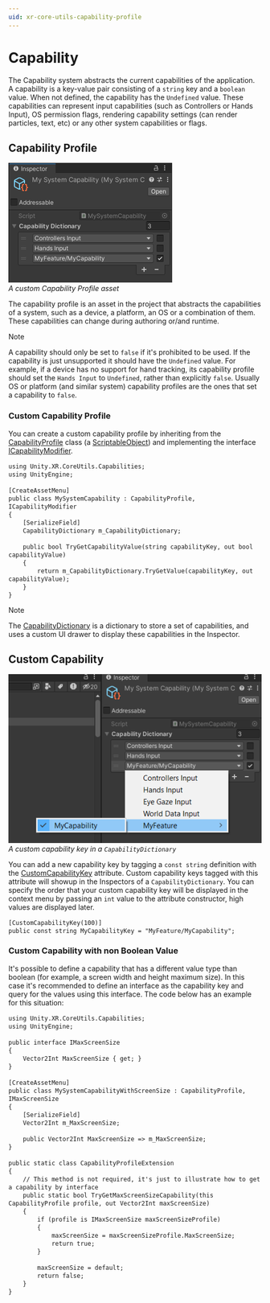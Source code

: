 ```yaml
---
uid: xr-core-utils-capability-profile
---
```

# Capability

The Capability system abstracts the current capabilities of the application. A capability is a key-value pair consisting of a `string` key and a `boolean` value. When not defined, the capability has the `Undefined` value. These capabilities can represent input capabilities (such as Controllers or Hands Input), OS permission flags, rendering capability settings (can render particles, text, etc) or any other system capabilities or flags.

## Capability Profile

![](images/capability-profile.png)<br/>*A custom Capability Profile asset*

The capability profile is an asset in the project that abstracts the capabilities of a system, such as a device, a platform, an OS or a combination of them. These capabilities can change during authoring or/and runtime.

> [!NOTE]
> A capability should only be set to `false` if it's prohibited to be used. If the capability is just unsupported it should have the `Undefined` value. For example, if a device has no support for hand tracking, its capability profile should set the `Hands Input` to `Undefined`, rather than explicitly `false`. Usually OS or platform (and similar system) capability profiles are the ones that set a capability to `false`.

### Custom Capability Profile

You can create a custom capability profile by inheriting from the [CapabilityProfile](xref:Unity.XR.CoreUtils.Capabilities.CapabilityProfile) class (a [ScriptableObject](xref:UnityEngine.ScriptableObject)) and implementing the interface [ICapabilityModifier](xref:Unity.XR.CoreUtils.Capabilities.ICapabilityModifier).

```
using Unity.XR.CoreUtils.Capabilities;
using UnityEngine;

[CreateAssetMenu]
public class MySystemCapability : CapabilityProfile, ICapabilityModifier
{
    [SerializeField]
    CapabilityDictionary m_CapabilityDictionary;

    public bool TryGetCapabilityValue(string capabilityKey, out bool capabilityValue)
    {
        return m_CapabilityDictionary.TryGetValue(capabilityKey, out capabilityValue);
    }
}
```

> [!NOTE]
> The [CapabilityDictionary](xref:Unity.XR.CoreUtils.Capabilities.CapabilityDictionary) is a dictionary to store a set of capabilities, and uses a custom UI drawer to display these capabilities in the Inspector.

## Custom Capability

![](images/custom-capability-key.png)<br/>*A custom capability key in a `CapabilityDictionary`*

You can add a new capability key by tagging a `const string` definition with the [CustomCapabilityKey](xref:Unity.XR.CoreUtils.Capabilities.CustomCapabilityKeyAttribute) attribute. Custom capability keys tagged with this attribute will showup in the Inspectors of a `CapabilityDictionary`. You can specify the order that your custom capability key will be displayed in the context menu by passing an `int` value to the attribute constructor, high values are displayed later.

```
[CustomCapabilityKey(100)]
public const string MyCapabilityKey = "MyFeature/MyCapability";
```

### Custom Capability with non Boolean Value

It's possible to define a capability that has a different value type than boolean (for example, a screen width and height maximum size). In this case it's recommended to define an interface as the capability key and query for the values using this interface. The code below has an example for this situation:

```
using Unity.XR.CoreUtils.Capabilities;
using UnityEngine;

public interface IMaxScreenSize
{
    Vector2Int MaxScreenSize { get; }
}

[CreateAssetMenu]
public class MySystemCapabilityWithScreenSize : CapabilityProfile, IMaxScreenSize
{
    [SerializeField]
    Vector2Int m_MaxScreenSize;

    public Vector2Int MaxScreenSize => m_MaxScreenSize;
}

public static class CapabilityProfileExtension
{
    // This method is not required, it's just to illustrate how to get a capability by interface
    public static bool TryGetMaxScreenSizeCapability(this CapabilityProfile profile, out Vector2Int maxScreenSize)
    {
        if (profile is IMaxScreenSize maxScreenSizeProfile)
        {
            maxScreenSize = maxScreenSizeProfile.MaxScreenSize;
            return true;
        }

        maxScreenSize = default;
        return false;
    }
}
```
